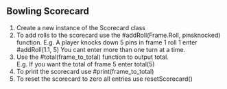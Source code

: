 ## Bowling Scorecard

1. Create a new instance of the Scorecard class
2. To add rolls to the scorecard use the #addRoll(Frame.Roll, pinsknocked) function.
   E.g. A player knocks down 5 pins in frame 1 roll 1 enter #addRoll(1.1, 5)
   You cant enter more than one turn at a time.
3. Use the #total(frame_to_total) function to output total.  
   E.g. If you want the total of frame 5 enter total(5)
4. To print the scorecard use #print(frame_to_total)
5. To reset the scorecard to zero all entries use resetScorecard()
